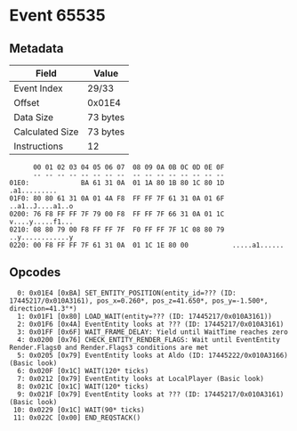 # Event 65535

## Metadata

| Field           | Value    |
|-----------------|----------|
| Event Index     | 29/33    |
| Offset          | 0x01E4   |
| Data Size       | 73 bytes |
| Calculated Size | 73 bytes |
| Instructions    | 12       |

```
      00 01 02 03 04 05 06 07  08 09 0A 0B 0C 0D 0E 0F
      -- -- -- -- -- -- -- --  -- -- -- -- -- -- -- --
01E0:             BA 61 31 0A  01 1A 80 1B 80 1C 80 1D      .a1.........
01F0: 80 80 61 31 0A 01 4A F8  FF FF 7F 61 31 0A 01 6F  ..a1..J....a1..o
0200: 76 F8 FF FF 7F 79 00 F8  FF FF 7F 66 31 0A 01 1C  v....y.....f1...
0210: 08 80 79 00 F8 FF FF 7F  F0 FF FF 7F 1C 08 80 79  ..y............y
0220: 00 F8 FF FF 7F 61 31 0A  01 1C 1E 80 00           .....a1......   
```

## Opcodes

```
  0: 0x01E4 [0xBA] SET_ENTITY_POSITION(entity_id=??? (ID: 17445217/0x010A3161), pos_x=0.260*, pos_z=41.650*, pos_y=-1.500*, direction=41.3°*)
  1: 0x01F1 [0x80] LOAD_WAIT(entity=??? (ID: 17445217/0x010A3161))
  2: 0x01F6 [0x4A] EventEntity looks at ??? (ID: 17445217/0x010A3161)
  3: 0x01FF [0x6F] WAIT_FRAME_DELAY: Yield until WaitTime reaches zero
  4: 0x0200 [0x76] CHECK_ENTITY_RENDER_FLAGS: Wait until EventEntity Render.Flags0 and Render.Flags3 conditions are met
  5: 0x0205 [0x79] EventEntity looks at Aldo (ID: 17445222/0x010A3166) (Basic look)
  6: 0x020F [0x1C] WAIT(120* ticks)
  7: 0x0212 [0x79] EventEntity looks at LocalPlayer (Basic look)
  8: 0x021C [0x1C] WAIT(120* ticks)
  9: 0x021F [0x79] EventEntity looks at ??? (ID: 17445217/0x010A3161) (Basic look)
 10: 0x0229 [0x1C] WAIT(90* ticks)
 11: 0x022C [0x00] END_REQSTACK()
```
